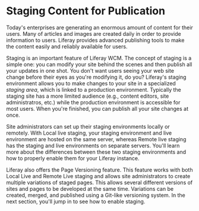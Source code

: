 # Staging Content for Publication

Today's enterprises are generating an enormous amount of content for their
users. Many of articles and images are created daily in order to provide
information to users. Liferay provides advanced publishing tools to make the
content easily and reliably available for users.

Staging is an important feature of Liferay WCM. The concept of staging is a
simple one: you can modify your site behind the scenes and then publish all your
updates in one shot. You don't want users seeing your web site change before
their eyes as you're modifying it, do you? Liferay's staging environment allows
you to make changes to your site in a specialized *staging area*, which is
linked to a production environment. Typically the staging site has a more
limited audience (e.g., content editors, site administratros, etc.) while the
production environment is accessible for most users. When you're finished, you
can publish all your site changes at once.

Site administrators can set up their staging environments locally or remotely.
With Local live staging, your staging environment and live environment are
hosted on the same server, whereas Remote live staging has the staging and live
environments on separate servers. You'll learn more about the differences
between these two staging environments and how to properly enable them for your
Liferay instance.

Liferay also offers the Page Versioning feature. This feature works with both
Local Live and Remote Live staging and allows site administrators to create
multiple variations of staged pages. This allows several different versions of
sites and pages to be developed at the same time. Variations can be created,
merged, and published using a Git-like versioning system. In the next section,
you'll jump in to see how to enable staging.
